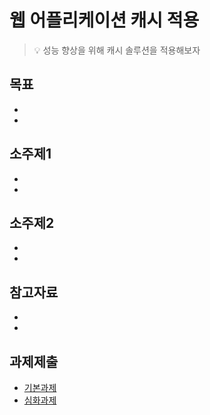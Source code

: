 # 웹 어플리케이션 캐시 적용
> :bulb: 성능 향상을 위해 캐시 솔루션을 적용해보자

## 목표
- 
- 

## 소주제1
-
-

## 소주제2
-
-

## 참고자료
-
-

## 과제제출
- [기본과제](기본과제)
- [심화과제](심화과제)
